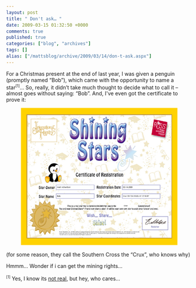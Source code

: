 ```yaml
---
layout: post
title: " Don't ask… "
date: 2009-03-15 01:32:50 +0000
comments: true
published: true
categories: ["blog", "archives"]
tags: []
alias: ["/mattsblog/archive/2009/03/14/don-t-ask.aspx"]
---
```

<!-- more -->

<p>For a Christmas present at the end of last year, I was given a penguin (promptly named “Bob”), which came with the opportunity to name a star<sup><font size="1">[1]</font></sup>… So, really, it didn’t take much thought to decide what to call it – almost goes without saying: “Bob”. And, I've even got the certificate to prove it:</p>
<figure>
    <a href="/images/bobthestar_449F2578.png">
      <img title="bob the star" border="0" alt="bob the star" src="/images/bobthestar_thumb_72F49726.png" width="480" height="371">
  </a>
</figure>
<p>(for some reason, they call the Southern Cross the “Crux”, who knows why)</p>
<p>Hmmm… Wonder if i can get the mining rights…</p>
<p><sup><font size="1">[1]</font></sup> Yes, I know its <a href="http://www.starregistry.com/faq.cfm#">not real</a>, but hey, who cares…</p>
